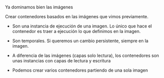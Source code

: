 Ya dominamos bien las imágenes

Crear contenedores basados en las imágenes que vimos previamente.

- Son una instancia de ejecución de una imagen. Lo único que hace el contenedor es traer
a ejecución lo que definimos en la imagen.

- Son temporales. Si queremos un cambio persistente, siempre en la imagen.

- A diferencia de las imágenes (capas solo lectura), los contenedores son unas instancias 
con capas de lectura y escritura

- Podemos crear varios contenedores partiendo de una sola imagen
